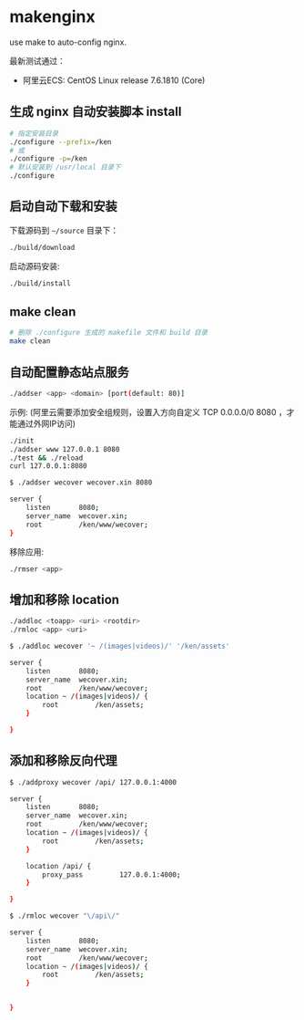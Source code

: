 # makenginx

use make to auto-config nginx.

最新测试通过：

- 阿里云ECS: CentOS Linux release 7.6.1810 (Core) 

## 生成 nginx 自动安装脚本 install

``` sh
# 指定安装目录
./configure --prefix=/ken
# 或
./configure -p=/ken
# 默认安装到 /usr/local 目录下
./configure
```

## 启动自动下载和安装

下载源码到 `~/source` 目录下：

``` sh
./build/download
```

启动源码安装:

``` sh
./build/install
```

## make clean

``` sh
# 删除 ./configure 生成的 makefile 文件和 build 目录
make clean
```

## 自动配置静态站点服务

``` sh
./addser <app> <domain> [port(default: 80)]
```

示例:
(阿里云需要添加安全组规则，设置入方向自定义 TCP 0.0.0.0/0 8080 ，才能通过外网IP访问)

``` sh
./init
./addser www 127.0.0.1 8080
./test && ./reload
curl 127.0.0.1:8080
```

``` sh
$ ./addser wecover wecover.xin 8080

server {
    listen       8080;
    server_name  wecover.xin;
    root         /ken/www/wecover;
}

```

移除应用:

``` sh
./rmser <app>
```

## 增加和移除 location

``` sh
./addloc <toapp> <uri> <rootdir>
./rmloc <app> <uri>
```

``` sh
$ ./addloc wecover '~ /(images|videos)/' '/ken/assets'

server {
    listen       8080;
    server_name  wecover.xin;
    root         /ken/www/wecover;
    location ~ /(images|videos)/ {
        root         /ken/assets;
    }

}
```

## 添加和移除反向代理

``` sh
$ ./addproxy wecover /api/ 127.0.0.1:4000

server {
    listen       8080;
    server_name  wecover.xin;
    root         /ken/www/wecover;
    location ~ /(images|videos)/ {
        root         /ken/assets;
    }

    location /api/ {
        proxy_pass         127.0.0.1:4000;
    }

}

$ ./rmloc wecover "\/api\/"

server {
    listen       8080;
    server_name  wecover.xin;
    root         /ken/www/wecover;
    location ~ /(images|videos)/ {
        root         /ken/assets;
    }


}

```
